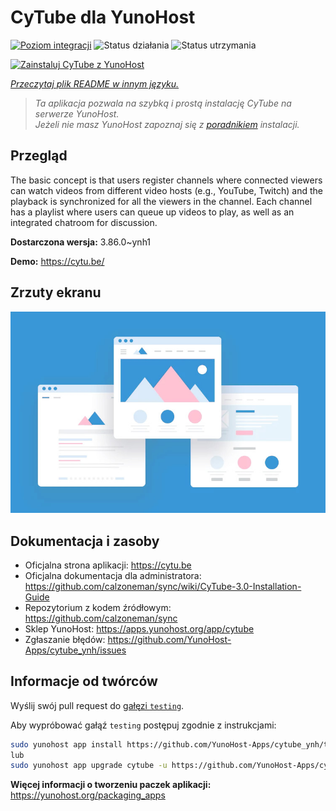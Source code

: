 <!--
To README zostało automatycznie wygenerowane przez <https://github.com/YunoHost/apps/tree/master/tools/readme_generator>
Nie powinno być ono edytowane ręcznie.
-->

# CyTube dla YunoHost

[![Poziom integracji](https://apps.yunohost.org/badge/integration/cytube)](https://ci-apps.yunohost.org/ci/apps/cytube/)
![Status działania](https://apps.yunohost.org/badge/state/cytube)
![Status utrzymania](https://apps.yunohost.org/badge/maintained/cytube)

[![Zainstaluj CyTube z YunoHost](https://install-app.yunohost.org/install-with-yunohost.svg)](https://install-app.yunohost.org/?app=cytube)

*[Przeczytaj plik README w innym języku.](./ALL_README.md)*

> *Ta aplikacja pozwala na szybką i prostą instalację CyTube na serwerze YunoHost.*  
> *Jeżeli nie masz YunoHost zapoznaj się z [poradnikiem](https://yunohost.org/install) instalacji.*

## Przegląd

The basic concept is that users register channels where connected viewers can watch videos from different video hosts (e.g., YouTube, Twitch) and the playback is synchronized for all the viewers in the channel.
Each channel has a playlist where users can queue up videos to play, as well as an integrated chatroom for discussion.


**Dostarczona wersja:** 3.86.0~ynh1

**Demo:** <https://cytu.be/>

## Zrzuty ekranu

![Zrzut ekranu z CyTube](./doc/screenshots/example.jpg)

## Dokumentacja i zasoby

- Oficjalna strona aplikacji: <https://cytu.be>
- Oficjalna dokumentacja dla administratora: <https://github.com/calzoneman/sync/wiki/CyTube-3.0-Installation-Guide>
- Repozytorium z kodem źródłowym: <https://github.com/calzoneman/sync>
- Sklep YunoHost: <https://apps.yunohost.org/app/cytube>
- Zgłaszanie błędów: <https://github.com/YunoHost-Apps/cytube_ynh/issues>

## Informacje od twórców

Wyślij swój pull request do [gałęzi `testing`](https://github.com/YunoHost-Apps/cytube_ynh/tree/testing).

Aby wypróbować gałąź `testing` postępuj zgodnie z instrukcjami:

```bash
sudo yunohost app install https://github.com/YunoHost-Apps/cytube_ynh/tree/testing --debug
lub
sudo yunohost app upgrade cytube -u https://github.com/YunoHost-Apps/cytube_ynh/tree/testing --debug
```

**Więcej informacji o tworzeniu paczek aplikacji:** <https://yunohost.org/packaging_apps>
